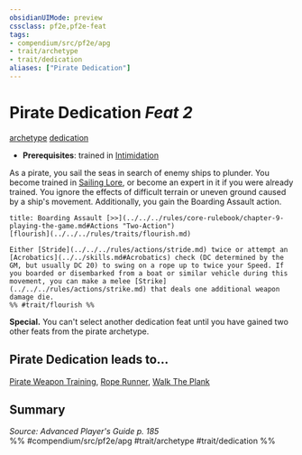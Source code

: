 ```yaml
---
obsidianUIMode: preview
cssclass: pf2e,pf2e-feat
tags:
- compendium/src/pf2e/apg
- trait/archetype
- trait/dedication
aliases: ["Pirate Dedication"]
---
```

# Pirate Dedication  *Feat 2*  
[archetype](../../rules/traits/archetype.md)  [dedication](../../rules/traits/dedication.md)  

- **Prerequisites**: trained in [Intimidation](../skills.md#Intimidation)

As a pirate, you sail the seas in search of enemy ships to plunder. You become trained in [Sailing Lore](../skills.md#Lore), or become an expert in it if you were already trained. You ignore the effects of difficult terrain or uneven ground caused by a ship's movement. Additionally, you gain the Boarding Assault action.

```ad-embed-ability
title: Boarding Assault [>>](../../../rules/core-rulebook/chapter-9-playing-the-game.md#Actions "Two-Action")
[flourish](../../../rules/traits/flourish.md)  

Either [Stride](../../../rules/actions/stride.md) twice or attempt an [Acrobatics](../../skills.md#Acrobatics) check (DC determined by the GM, but usually DC 20) to swing on a rope up to twice your Speed. If you boarded or disembarked from a boat or similar vehicle during this movement, you can make a melee [Strike](../../../rules/actions/strike.md) that deals one additional weapon damage die.  
%% #trait/flourish %%
```

**Special.** You can't select another dedication feat until you have gained two other feats from the pirate archetype.

## Pirate Dedication leads to...

[Pirate Weapon Training](pirate-weapon-training-apg.md), [Rope Runner](rope-runner-apg.md), [Walk The Plank](walk-the-plank-apg.md)

## Summary

*Source: Advanced Player's Guide p. 185*  
%% #compendium/src/pf2e/apg #trait/archetype #trait/dedication %%
